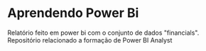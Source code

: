 # Aprendendo Power Bi
Relatório feito em power bi com o conjunto de dados "financials". Repositório relacionado a formação de Power BI Analyst

